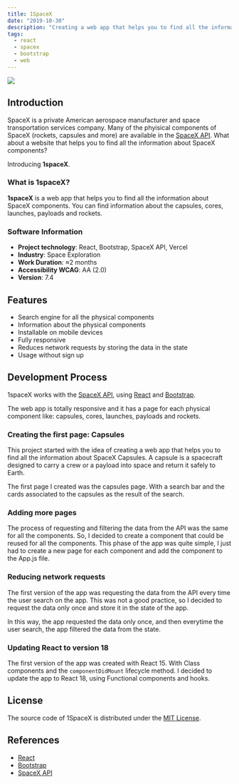 ```yaml
---
title: 1SpaceX
date: "2019-10-30"
description: "Creating a web app that helps you to find all the information about SpaceX components."
tags:
  - react
  - spacex
  - bootstrap
  - web
---
```


<img src="/1spacex__cover.webp" />

## Introduction

SpaceX is a private American aerospace manufacturer and space transportation services company. Many of the phyisical components of SpaceX (rockets, capsules and more) are available in the <a href="https://docs.spacexdata.com" target="_blank">SpaceX API</a>. What about a website that helps you to find all the information about SpaceX components?

Introducing **1spaceX**.

### What is 1spaceX?

**1spaceX** is a web app that helps you to find all the information about SpaceX components. You can find information about the capsules, cores, launches, payloads and rockets.

### Software Information

- **Project technology**: React, Bootstrap, SpaceX API, Vercel
- **Industry**: Space Exploration
- **Work Duration**: ≈2 months
- **Accessibility WCAG**: AA (2.0)
- **Version**: 7.4

## Features

- Search engine for all the physical components
- Information about the physical components
- Installable on mobile devices
- Fully responsive
- Reduces network requests by storing the data in the state
- Usage without sign up

## Development Process

1spaceX works with the <a href="https://docs.spacexdata.com" target="_blank">SpaceX API</a>, using <a href="https://reactjs.org" target="_blank">React</a> and <a href="https://getbootstrap.com" target="_blank">Bootstrap</a>.

The web app is totally responsive and it has a page for each physical component like: capsules, cores, launches, payloads and rockets.

### Creating the first page: Capsules

This project started with the idea of creating a web app that helps you to find all the information about SpaceX Capsules. A capsule is a spacecraft designed to carry a crew or a payload into space and return it safely to Earth.

The first page I created was the capsules page. With a search bar and the cards associated to the capsules as the result of the search.

### Adding more pages

The process of requesting and filtering the data from the API was the same for all the components. So, I decided to create a component that could be reused for all the components. This phase of the app was quite simple, I just had to create a new page for each component and add the component to the App.js file.

### Reducing network requests

The first version of the app was requesting the data from the API every time the user search on the app. This was not a good practice, so I decided to request the data only once and store it in the state of the app.

In this way, the app requested the data only once, and then everytime the user search, the app filtered the data from the state.

### Updating React to version 18

The first version of the app was created with React 15. With Class components and the `componentDidMount` lifecycle method. I decided to update the app to React 18, using Functional components and hooks.

## License

The source code of 1SpaceX is distributed under the <a href="https://opensource.org/licenses/MIT" target="_blank">MIT License</a>.

## References

- <a href="https://reactjs.org" target="_blank">React</a>
- <a href="https://getbootstrap.com" target="_blank">Bootstrap</a>
- <a href="https://docs.spacexdata.com" target="_blank">SpaceX API</a>
